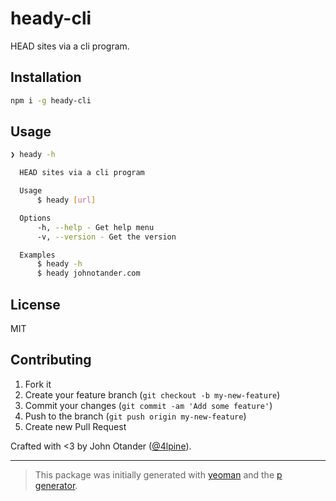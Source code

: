 # heady-cli

HEAD sites via a cli program.

## Installation

```bash
npm i -g heady-cli
```

## Usage

```sh
❯ heady -h

  HEAD sites via a cli program

  Usage
      $ heady [url]

  Options
      -h, --help - Get help menu
      -v, --version - Get the version

  Examples
      $ heady -h
      $ heady johnotander.com

```

## License

MIT

## Contributing

1. Fork it
2. Create your feature branch (`git checkout -b my-new-feature`)
3. Commit your changes (`git commit -am 'Add some feature'`)
4. Push to the branch (`git push origin my-new-feature`)
5. Create new Pull Request

Crafted with <3 by John Otander ([@4lpine](https://twitter.com/4lpine)).

***

> This package was initially generated with [yeoman](http://yeoman.io) and the [p generator](https://github.com/johnotander/generator-p.git).
